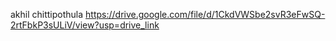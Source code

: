 akhil chittipothula
https://drive.google.com/file/d/1CkdVWSbe2svR3eFwSQ-2rtFbkP3sULiV/view?usp=drive_link
